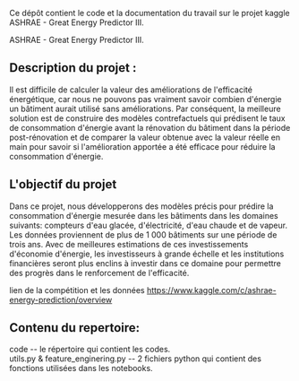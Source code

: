 Ce dépôt contient le code et la documentation du travail sur le projet kaggle ASHRAE - Great Energy Predictor III.

ASHRAE - Great Energy Predictor III.

## Description du projet :

Il est difficile de calculer la valeur des améliorations de l'efficacité énergétique, car nous ne pouvons pas vraiment savoir combien d'énergie un bâtiment aurait utilisé sans améliorations.
Par conséquent, la meilleure solution est de construire des modèles contrefactuels qui prédisent le taux de consommation d'énergie avant la rénovation du bâtiment dans la période post-rénovation et de comparer la valeur obtenue avec la valeur réelle en main pour savoir si l'amélioration apportée a été efficace pour réduire la consommation d'énergie.

## L'objectif du projet

Dans ce projet, nous développerons des modèles précis pour prédire la consommation d'énergie mesurée dans les bâtiments dans les domaines suivants: compteurs d'eau glacée, d'électricité, d'eau chaude et de vapeur.
Les données proviennent de plus de 1 000 bâtiments sur une période de trois ans. Avec de meilleures estimations de ces investissements d'économie d'énergie,
les investisseurs à grande échelle et les institutions financières seront plus enclins à investir dans ce domaine pour permettre des progrès dans le renforcement de l'efficacité.

lien de la compétition et les données https://www.kaggle.com/c/ashrae-energy-prediction/overview

## Contenu du repertoire:
code        -- le répertoire qui contient les codes. <br/>
utils.py & feature_enginering.py    -- 2 fichiers python qui contient des fonctions utilisées dans les notebooks.
